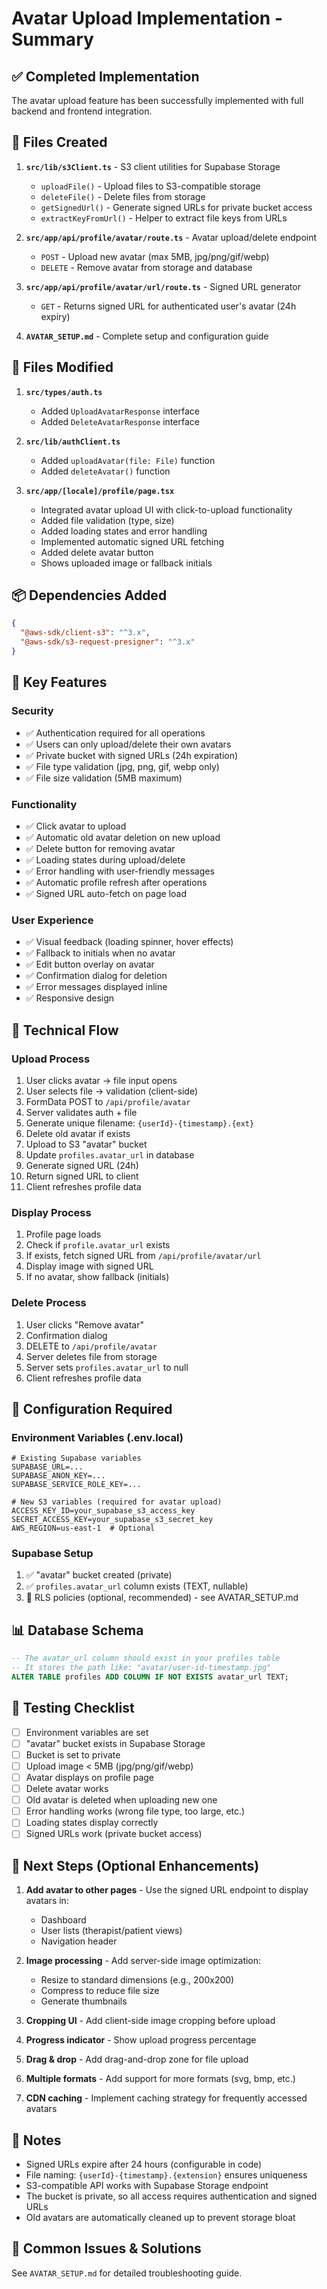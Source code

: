 # Avatar Upload Implementation - Summary

## ✅ Completed Implementation

The avatar upload feature has been successfully implemented with full backend and frontend integration.

## 📁 Files Created

1. **`src/lib/s3Client.ts`** - S3 client utilities for Supabase Storage
   - `uploadFile()` - Upload files to S3-compatible storage
   - `deleteFile()` - Delete files from storage
   - `getSignedUrl()` - Generate signed URLs for private bucket access
   - `extractKeyFromUrl()` - Helper to extract file keys from URLs

2. **`src/app/api/profile/avatar/route.ts`** - Avatar upload/delete endpoint
   - `POST` - Upload new avatar (max 5MB, jpg/png/gif/webp)
   - `DELETE` - Remove avatar from storage and database

3. **`src/app/api/profile/avatar/url/route.ts`** - Signed URL generator
   - `GET` - Returns signed URL for authenticated user's avatar (24h expiry)

4. **`AVATAR_SETUP.md`** - Complete setup and configuration guide

## 🔄 Files Modified

1. **`src/types/auth.ts`**
   - Added `UploadAvatarResponse` interface
   - Added `DeleteAvatarResponse` interface

2. **`src/lib/authClient.ts`**
   - Added `uploadAvatar(file: File)` function
   - Added `deleteAvatar()` function

3. **`src/app/[locale]/profile/page.tsx`**
   - Integrated avatar upload UI with click-to-upload functionality
   - Added file validation (type, size)
   - Added loading states and error handling
   - Implemented automatic signed URL fetching
   - Added delete avatar button
   - Shows uploaded image or fallback initials

## 📦 Dependencies Added

```json
{
  "@aws-sdk/client-s3": "^3.x",
  "@aws-sdk/s3-request-presigner": "^3.x"
}
```

## 🔑 Key Features

### Security
- ✅ Authentication required for all operations
- ✅ Users can only upload/delete their own avatars
- ✅ Private bucket with signed URLs (24h expiration)
- ✅ File type validation (jpg, png, gif, webp only)
- ✅ File size validation (5MB maximum)

### Functionality
- ✅ Click avatar to upload
- ✅ Automatic old avatar deletion on new upload
- ✅ Delete button for removing avatar
- ✅ Loading states during upload/delete
- ✅ Error handling with user-friendly messages
- ✅ Automatic profile refresh after operations
- ✅ Signed URL auto-fetch on page load

### User Experience
- ✅ Visual feedback (loading spinner, hover effects)
- ✅ Fallback to initials when no avatar
- ✅ Edit button overlay on avatar
- ✅ Confirmation dialog for deletion
- ✅ Error messages displayed inline
- ✅ Responsive design

## 🎯 Technical Flow

### Upload Process
1. User clicks avatar → file input opens
2. User selects file → validation (client-side)
3. FormData POST to `/api/profile/avatar`
4. Server validates auth + file
5. Generate unique filename: `{userId}-{timestamp}.{ext}`
6. Delete old avatar if exists
7. Upload to S3 "avatar" bucket
8. Update `profiles.avatar_url` in database
9. Generate signed URL (24h)
10. Return signed URL to client
11. Client refreshes profile data

### Display Process
1. Profile page loads
2. Check if `profile.avatar_url` exists
3. If exists, fetch signed URL from `/api/profile/avatar/url`
4. Display image with signed URL
5. If no avatar, show fallback (initials)

### Delete Process
1. User clicks "Remove avatar"
2. Confirmation dialog
3. DELETE to `/api/profile/avatar`
4. Server deletes file from storage
5. Server sets `profiles.avatar_url` to null
6. Client refreshes profile data

## 🔧 Configuration Required

### Environment Variables (.env.local)
```env
# Existing Supabase variables
SUPABASE_URL=...
SUPABASE_ANON_KEY=...
SUPABASE_SERVICE_ROLE_KEY=...

# New S3 variables (required for avatar upload)
ACCESS_KEY_ID=your_supabase_s3_access_key
SECRET_ACCESS_KEY=your_supabase_s3_secret_key
AWS_REGION=us-east-1  # Optional
```

### Supabase Setup
1. ✅ "avatar" bucket created (private)
2. ✅ `profiles.avatar_url` column exists (TEXT, nullable)
3. 🔄 RLS policies (optional, recommended) - see AVATAR_SETUP.md

## 📊 Database Schema
```sql
-- The avatar_url column should exist in your profiles table
-- It stores the path like: "avatar/user-id-timestamp.jpg"
ALTER TABLE profiles ADD COLUMN IF NOT EXISTS avatar_url TEXT;
```

## 🧪 Testing Checklist

- [ ] Environment variables are set
- [ ] "avatar" bucket exists in Supabase Storage
- [ ] Bucket is set to private
- [ ] Upload image < 5MB (jpg/png/gif/webp)
- [ ] Avatar displays on profile page
- [ ] Delete avatar works
- [ ] Old avatar is deleted when uploading new one
- [ ] Error handling works (wrong file type, too large, etc.)
- [ ] Loading states display correctly
- [ ] Signed URLs work (private bucket access)

## 🚀 Next Steps (Optional Enhancements)

1. **Add avatar to other pages** - Use the signed URL endpoint to display avatars in:
   - Dashboard
   - User lists (therapist/patient views)
   - Navigation header

2. **Image processing** - Add server-side image optimization:
   - Resize to standard dimensions (e.g., 200x200)
   - Compress to reduce file size
   - Generate thumbnails

3. **Cropping UI** - Add client-side image cropping before upload

4. **Progress indicator** - Show upload progress percentage

5. **Drag & drop** - Add drag-and-drop zone for file upload

6. **Multiple formats** - Add support for more formats (svg, bmp, etc.)

7. **CDN caching** - Implement caching strategy for frequently accessed avatars

## 📝 Notes

- Signed URLs expire after 24 hours (configurable in code)
- File naming: `{userId}-{timestamp}.{extension}` ensures uniqueness
- S3-compatible API works with Supabase Storage endpoint
- The bucket is private, so all access requires authentication and signed URLs
- Old avatars are automatically cleaned up to prevent storage bloat

## 🐛 Common Issues & Solutions

See `AVATAR_SETUP.md` for detailed troubleshooting guide.

